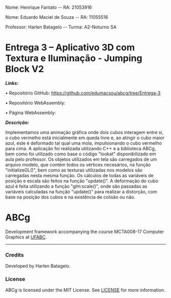 Nome: Henrique Fantato                                                     --                                              RA: 21053916   

Nome: Eduardo Maciel de Souza                                              --                                              RA: 11055516

Professor: Harlen Batagelo                                                 --                                      Turma: A2-Noturno SA

       
# Entrega 3 – Aplicativo 3D com Textura e Iluminação - Jumping Block V2

***Links:***

   •	Repositório GitHub: https://github.com/edumacsou/abcg/tree/Entrega-3
  
   •	Repositório WebAssembly: 
  
   •	Página WebAssembly: 
  


***Descrição:***

  Implementamos uma animação gráfica onde dois cubos interagem entre si, o cubo vermelho está inicialmente em queda livre e, ao atingir o cubo maior azul, este 
 é deformado tal qual uma mola, impulsionando o cubo vermelho para cima. A aplicação foi realizada utilizando C++ e a biblioteca ABCg, bem como foi utilizado como
base o código "lookat" disponibilizado em aula pelo professor. Os objetos utilizados em tela são carregados de um arquivo modelo, que contém todos os vértices 
necesários, na função "initializeGL()", bem como as texturas utilizadas nos modelos são carregadas nesta mesma função. Os cálculos de todas as variáveis de posição e
escala são feitos na função "update()". A deformação do cubo azul é feita utilizando a função "glm:scale()", onde são passadas as variáveis calculadas na 
função "update()" para realizar a distorção, com base na posição dos cubos e na existência de colisão ou não.



ABCg
======

Development framework accompanying the course MCTA008-17 Computer Graphics at [UFABC](https://www.ufabc.edu.br/).

----

### Credits

Developed by Harlen Batagelo.

### License

ABCg is licensed under the MIT License. See [LICENSE](https://github.com/hbatagelo/abcg/blob/main/LICENSE) for more information.
